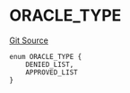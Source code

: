 # ORACLE_TYPE
[Git Source](https://github.com/thrackle-io/tron/blob/4e6a814efa6ccf934f63826b54087808a311218d/src/protocol/economic/ruleProcessor/RuleCodeData.sol)


```solidity
enum ORACLE_TYPE {
    DENIED_LIST,
    APPROVED_LIST
}
```

